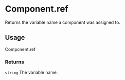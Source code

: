 # Component.ref

Returns the variable name a component was assigned to. 

## Usage

Component.ref

### Returns 

`string` The variable name.
